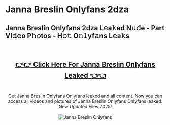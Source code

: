 # Janna Breslin Onlyfans 2dza

<h2>Janna Breslin Onlyfans 2dza  L𝚎a𝚔ed N𝚞𝚍e - Part Vi𝚍𝚎o P𝚑𝚘tos - H𝚘𝚝 O𝚗𝚕yf𝚊ns L𝚎a𝚔s</h2>
<br>
<div align="center">
<h2><a href="https://213.232.235.80/live/video.php?q=janna-breslin-onlyfans" rel="nofollow">👉👉 Click Here For Janna Breslin Onlyfans Leaked 👈👈</a></h2>

<br>
Get Janna Breslin Onlyfans Onlyfans leaked and all content. Now you can access all videos and pictures of Janna Breslin Onlyfans Onlyfans leaked. New Updated Files 2025!
<br>
<br>
<a href="https://213.232.235.80/live/video.php?q=janna-breslin-onlyfans" rel="nofollow" data-target="animated-image.originalLink"><img src="https://i.imgur.com/dJHk4Zq.gif" alt="Janna Breslin Onlyfans" style="max-width: 100%; display: inline-block;" data-target="animated-image.originalImage"></a>
</div>
<br>